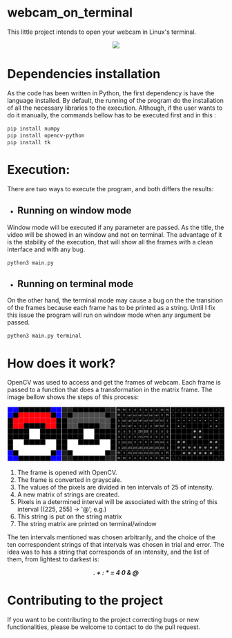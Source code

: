 # webcam_on_terminal
This little project intends to open your webcam in Linux's terminal.

<p align="center">
  <img src="https://github.com/mathemaia/webcam_on_terminal/blob/main/data/demo.gif">
</p>

# Dependencies installation
As the code has been written in Python, the first dependency is have the language installed. By default, the running of the program do the installation of all the necessary libraries to the execution. Although, if the user wants to do it manually, the commands bellow has to be executed first and in this :

```
pip install numpy
pip install opencv-python
pip install tk
```

# Execution:
There are two ways to execute the program, and both differs the results:

- ## Running on window mode
Window mode will be executed if any parameter are passed. As the title, the video will be showed in an window and not on terminal. The advantage of it is the stability of the execution, that will show all the frames with a clean interface and with any bug.
```
python3 main.py
```

- ## Running on terminal mode
On the other hand, the terminal mode may cause a bug on the the transition of the frames because each frame has to be printed as a string. Until I fix this issue the program will run on window mode when any argument be passed.
```
python3 main.py terminal
```

# How does it work?
OpenCV was used to access and get the frames of webcam. Each frame is passed to a function that does a transformation in the matrix frame. The image bellow shows the steps of this process:

<p align="center">
  <img src="https://github.com/mathemaia/webcam_on_terminal/blob/main/data/all.png">
</p>

1. The frame is opened with OpenCV.
2. The frame is converted in grayscale.
3. The values of the pixels are divided in ten intervals of 25 of intensity.
4. A new matrix of strings are created.
5. Pixels in a determined interval will be associated with the string of this interval ((225, 255] -> '@', e.g.)
6. This string is put on the string matrix
7. The string matrix are printed on terminal/window

The ten intervals mentioned was chosen arbitrarily, and the choice of the ten correspondent strings of that intervals was chosen in trial and error. The idea was to has a string that corresponds of an intensity, and the list of them, from lightest to darkest is:

<p align="center"><em><strong>. + : * = 4 0 & @</strong></em></p>

# Contributing to the project
If you want to be contributing to the project correcting bugs or new functionalities, please be welcome to contact to do the pull request.
